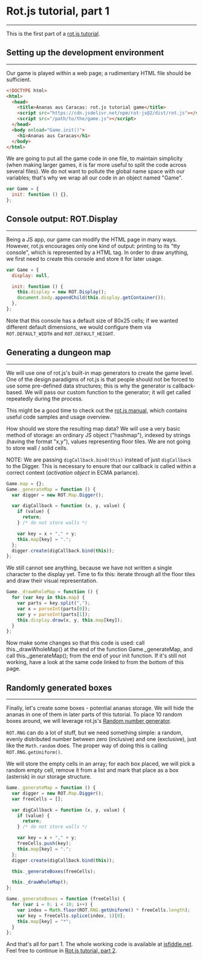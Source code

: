 # Rot.js tutorial, part 1

---

This is the first part of a [rot.js tutorial](rotjs_tutorial.md).

## Setting up the development environment

---

Our game is played within a web page; a rudimentary HTML file should be sufficient.

```html
<!DOCTYPE html>
<html>
  <head>
    <title>Ananas aus Caracas: rot.js tutorial game</title>
    <script src="https://cdn.jsdelivr.net/npm/rot-js@2/dist/rot.js"></script>
    <script src="/path/to/the/game.js"></script>
  </head>
  <body onload="Game.init()">
    <h1>Ananas aus Caracas</h1>
  </body>
</html>
```

We are going to put all the game code in one file, to maintain simplicity (when making larger games, it is far more useful to split the code across several files). We do not want to pollute the global name space with our variables; that's why we wrap all our code in an object named "Game".

```javascript
var Game = {
  init: function () {},
};
```

## Console output: ROT.Display

---

Being a JS app, our game can modify the HTML page in many ways. However, rot.js encourages only one kind of output: printing to its "tty console", which is represented by a HTML <canvas> tag. In order to draw anything, we first need to create this console and store it for later usage.

```javascript
var Game = {
  display: null,

  init: function () {
    this.display = new ROT.Display();
    document.body.appendChild(this.display.getContainer());
  },
};
```

Note that this console has a default size of 80x25 cells; if we wanted different default dimensions, we would configure them via `ROT.DEFAULT_WIDTH` and `ROT.DEFAULT_HEIGHT`.

## Generating a dungeon map

---

We will use one of rot.js's built-in map generators to create the game level. One of the design paradigms of rot.js is that people should not be forced to use some pre-defined data structures; this is why the generator is callback-based. We will pass our custom function to the generator; it will get called repeatedly during the process.

This might be a good time to check out the [rot.js manual](http://ondras.github.com/rot.js/manual/), which contains useful code samples and usage overview.

How should we store the resulting map data? We will use a very basic method of storage: an ordinary JS object ("hashmap"), indexed by strings (having the format "x,y"), values representing floor tiles. We are not going to store wall / solid cells.

NOTE: We are passing `digCallback.bind(this)` instead of just `digCallback` to the Digger. This is necessary to ensure that our callback is called within a correct context (_activation object_ in ECMA parlance).

```javascript
Game.map = {};
Game._generateMap = function () {
  var digger = new ROT.Map.Digger();

  var digCallback = function (x, y, value) {
    if (value) {
      return;
    } /* do not store walls */

    var key = x + "," + y;
    this.map[key] = ".";
  };
  digger.create(digCallback.bind(this));
};
```

We still cannot see anything, because we have not written a single character to the display yet. Time to fix this: iterate through all the floor tiles and draw their visual representation.

```javascript
Game._drawWholeMap = function () {
  for (var key in this.map) {
    var parts = key.split(",");
    var x = parseInt(parts[0]);
    var y = parseInt(parts[1]);
    this.display.draw(x, y, this.map[key]);
  }
};
```

Now make some changes so that this code is used: call this.\_drawWholeMap() at the end of the function Game.\_generateMap, and call this.\_generateMap(); from the end of your init function. If it's still not working, have a look at the same code linked to from the bottom of this page.

## Randomly generated boxes

---

Finally, let's create some boxes - potential ananas storage. We will hide the ananas in one of them in later parts of this tutorial. To place 10 random boxes around, we will leverage rot.js's [Random number generator](random_number_generator.md).

`ROT.RNG` can do a lot of stuff, but we need something simple: a random, evenly distributed number between zero (inclusive) and one (exclusive), just like the `Math.random` does. The proper way of doing this is calling `ROT.RNG.getUniform()`.

We will store the empty cells in an array; for each box placed, we will pick a random empty cell, remove it from a list and mark that place as a box (asterisk) in our storage structure.

```javascript
Game._generateMap = function () {
  var digger = new ROT.Map.Digger();
  var freeCells = [];

  var digCallback = function (x, y, value) {
    if (value) {
      return;
    } /* do not store walls */

    var key = x + "," + y;
    freeCells.push(key);
    this.map[key] = ".";
  };
  digger.create(digCallback.bind(this));

  this._generateBoxes(freeCells);

  this._drawWholeMap();
};

Game._generateBoxes = function (freeCells) {
  for (var i = 0; i < 10; i++) {
    var index = Math.floor(ROT.RNG.getUniform() * freeCells.length);
    var key = freeCells.splice(index, 1)[0];
    this.map[key] = "*";
  }
};
```

And that's all for part 1. The whole working code is available at [jsfiddle.net](http://jsfiddle.net/rotjs/BmEwg/). Feel free to continue in [Rot.js tutorial, part 2](rotjs_tutorial_part_2.md).
